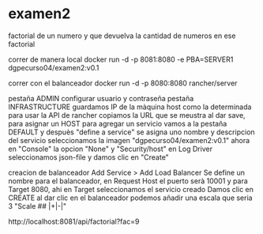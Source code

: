 # examen2
factorial de un numero y que devuelva la cantidad de numeros en ese factorial

correr de manera local 
docker run -d -p 8081:8080 -e PBA=SERVER1 dgpecurso04/examen2:v0.1

correr con el balanceador
docker run -d -p 8080:8080 rancher/server

pestaña ADMIN configurar usuario y contraseña
pestaña INFRASTRUCTURE guardamos IP de la màquina host como la determinada para usar la API de rancher
copiamos la URL que se meustra al dar save, para asignar un HOST
para agregar un servicio vamos a la pestaña DEFAULT y despuès "define a service"
se asigna uno nombre y descripcion del servicio 
seleccionamos la imagen "dgpecurso04/examen2:v0.1"
ahora en "Console" la opcion "None" y "Security/host" en Log Driver seleccionamos json-file
y damos clic en "Create"

creacion de balanceador
Add Service > Add Load Balancer
Se define un nombre para el balanceador, en Request Host el puerto serà 10001 y para Target 8080, ahi en Target seleccionamos el servicio creado
Damos clic en CREATE
al dar clic en el balanceador podemos añadir una escala que seria 3 "Scale ## |+|-|"


http://localhost:8081/api/factorial?fac=9


